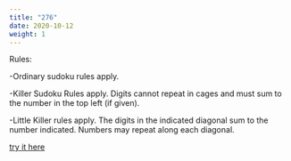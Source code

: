 ```yaml
---
title: "276"
date: 2020-10-12
weight: 1
---
```

Rules:

-Ordinary sudoku rules apply.

-Killer Sudoku Rules apply. Digits cannot repeat in cages and must sum to the number in the top left (if given).

-Little Killer rules apply. The digits in the indicated diagonal sum to the number indicated. Numbers may repeat along each diagonal.

<a href="https://app.crackingthecryptic.com/5dkezrocw9">try it here</a>
